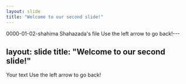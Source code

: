 ```yaml
---
layout: slide
title: "Welcome to our second slide!"
---
```

0000-01-02-shahima Shahazada's file
Use the left arrow to go back!---

layout: slide
title: "Welcome to our second slide!"
---
Your text
Use the left arrow to go back!
